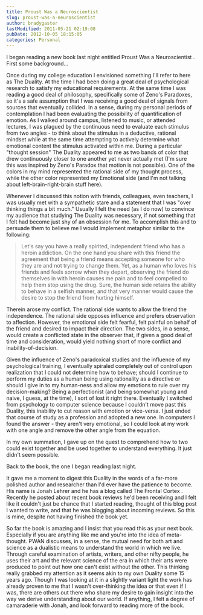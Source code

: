 ```yaml
---
title: Proust Was a Neuroscientist
slug: proust-was-a-neuroscientist
author: bradygaster
lastModified: 2011-05-21 02:19:08
pubDate: 2012-10-05 18:15:05
categories: Personal
---
```


<p>I began reading a new book last night entitled
  <a>Proust Was a Neuroscientist</a> . First some background...</p>
<p>Once during my college education I envisioned something I&apos;ll refer to here as The Duality. At the time I had been doing a great deal of psychological research to satisfy my educational requirements. At the same time I was reading a good deal of philosophy,
  specifically some of
  <a>Zeno&apos;s Paradoxes</a>, so it&apos;s a safe assumption that I was receiving a good deal of signals from sources that eventually collided. In a sense, during my personal periods of contemplation I had been evaluating the possibility of quantification of emotion.
  As I walked around campus, listened to music, or attended lectures, I was plagued by the continuous need to evaluate each stimulus from two angles - to think about the stimulus in a deductive, rational mindset while at the same time attempting to actively
  determine what emotional content the stimulus activated within me. During a particular &quot;thought session&quot; The Duality appeared to me as two bands of color that drew continuously closer to one another yet never actually met (I&apos;m sure this was inspired
  by Zeno&apos;s Paradox that motion is not possible). One of the colors in my mind represented the rational side of my thought process, while the other color represented my Emotional side (and I&apos;m not talking about left-brain-right-brain stuff here).&#xA0;</p>
<p>Whenever I discussed this notion with friends, colleagues, even teachers, I was usually met with a sympathetic stare and a statement that I was &quot;over thinking things a bit much.&quot; Usually I felt the need (as I do now) to convince my audience that studying
  The Duality was necessary, if not something that I felt had become just shy of an obsession for me. To accomplish this and to persuade them to believe me I would implement metaphor similar to the following:</p>
<blockquote>Let&apos;s say you have a really spirited, independent friend who has a heroin addiction. On the one hand you share with this friend the agreement that being a friend means accepting someone for who they are and not trying to change them. Yet, as a human who
  loves his friends and feels sorrow when they depart, observing the friend do themselves in with heroin causes me pain and to feel compelled to help them stop using the drug. Sure, the human side retains the ability to behave in a selfish manner, and
  that very manner would cause the desire to stop the friend from hurting himself.&#xA0;</blockquote>
<p>Therein arose my conflict. The rational side wants to allow the friend the independence. The rational side opposes influence and prefers observation to affection. However, the emotional side felt fearful, felt painful on behalf of the friend and desired
  to impact their direction. The two sides, in a sense, would create a conflicted state in the observer that, if given a good deal of time and consideration, would yield nothing short of more conflict and inability-of-decision.&#xA0;</p>
<p>Given the influence of Zeno&apos;s paradoxical studies and the influence of my psychological training, I eventually spiraled completely out of control upon realization that I could not determine how to behave; should I continue to perform my duties as a human
  being using rationality as a directive or should I give in to my human-ness and allow my emotions to rule over my decision-making? Being a perfectionist (and being somewhat young and naive, I guess, at the time), I sort of lost it right there. Eventually
  I switched from psychology to computer science because I couldn&apos;t move past this Duality, this inability to cut reason with emotion or vice-versa. I just ended that course of study as a profession and adopted a new one. In computers I found the answer
  - they aren&apos;t very emotional, so I could look at my work with one angle and remove the other angle from the equation.</p>
<p>In my own summation, I gave up on the quest to comprehend how to two could exist together and be used together to understand everything. It just didn&apos;t seem possible.</p>
<p>Back to the book, the one I began reading last night.</p>
<p>It gave me a moment to digest this Duality in the words of a far-more polished author and researcher than I&apos;d ever have the patience to become. His name is Jonah Lehrer and he has a blog called
  <a>The Frontal Cortex</a> .&#xA0; Recently
  <a>he posted about recent book reviews he&apos;d been receiving</a>  and I felt like it couldn&apos;t just be chance that I started reading, thought of this blog post I wanted to write, and that he was blogging about incoming reviews. So this is mine, despite not
  having finished the book yet.&#xA0;</p>
<p>So far the book is amazing and I insist that you read this as your next book. Especially if you are anything like me and you&apos;re into the idea of meta-thought. PWAN discusses, in a sense, the mutual need for both art and science as a dualistic means to
  understand the world in which we live. Through careful examination of artists, writers, and other nifty people, he uses their art and the relevant science of the era in which their arts were produced to point out how one can&apos;t exist without the other.
  This thinking really grabbed my attention as it seems akin to my own Duality some 15 years ago. Though I was looking at it in a slightly variant light the work has already proven to me that I wasn&apos;t over-thinking the idea or that even if I was, there
  are others out there who share my desire to gain insight into the way we derive understanding about our world. If anything, I felt a degree of camaraderie with Jonah, and look forward to reading more of the book.&#xA0;</p>
